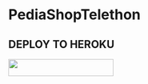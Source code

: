 # PediaShopTelethon

## DEPLOY TO HEROKU

<p align="left"><a href="https://dashboard.heroku.com/new?template=https://github.com/CilikProject/PediaShopTelethon"> <img 
src="https://img.shields.io/badge/Deploy%20To%20Heroku-purple?style=flat&logo=heroku" width="210" height="34.45" /></a></p>
